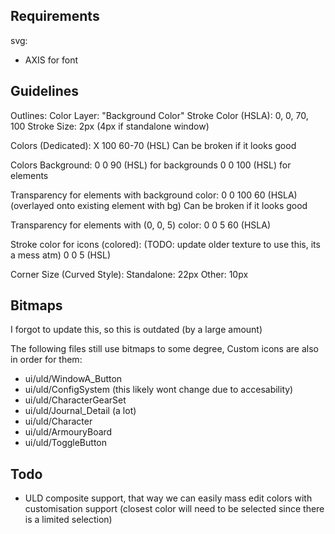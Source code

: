 ## Requirements
svg:
- AXIS for font

## Guidelines
Outlines:
	Color Layer: "Background Color"
	Stroke Color (HSLA): 0, 0, 70, 100
	Stroke Size: 2px (4px if standalone window)

Colors (Dedicated):
	X 100 60-70 (HSL)
	Can be broken if it looks good

Colors Background:
	0 0 90 (HSL) for backgrounds
	0 0 100 (HSL) for elements

Transparency for elements with background color:
	0 0 100 60 (HSLA) (overlayed onto existing element with bg)
	Can be broken if it looks good

Transparency for elements with (0, 0, 5) color:
	0 0 5 60 (HSLA)

Stroke color for icons (colored): (TODO: update older texture to use this, its a mess atm)
	0 0 5 (HSL)

Corner Size (Curved Style):
	Standalone: 22px
	Other: 10px

## Bitmaps
I forgot to update this, so this is outdated (by a large amount)

The following files still use bitmaps to some degree,
Custom icons are also in order for them:
- ui/uld/WindowA_Button
- ui/uld/ConfigSystem (this likely wont change due to accesability)
- ui/uld/CharacterGearSet
- ui/uld/Journal_Detail (a lot)
- ui/uld/Character
- ui/uld/ArmouryBoard
- ui/uld/ToggleButton

## Todo
- ULD composite support, that way we can easily mass edit colors with customisation support (closest color will need to be selected since there is a limited selection)